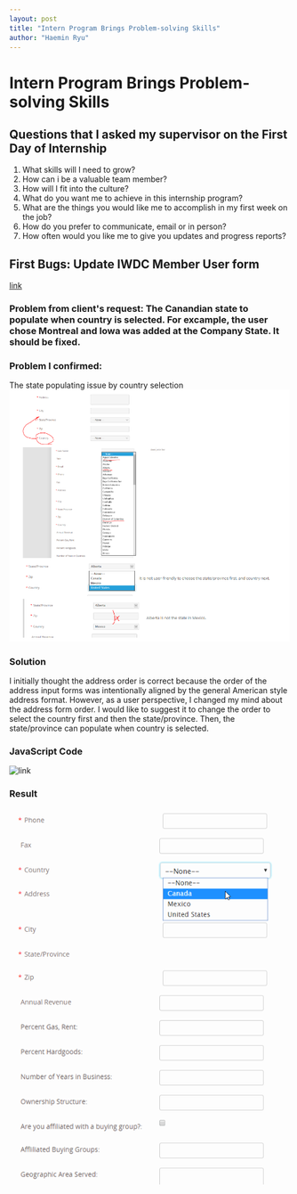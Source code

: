 ```yaml
---
layout: post
title: "Intern Program Brings Problem-solving Skills"
author: "Haemin Ryu"
---
```


# Intern Program Brings Problem-solving Skills

## Questions that I asked my supervisor on the First Day of Internship
1. What skills will I need to grow? 
2. How can i be a valuable team member? 
3. How will I fit into the culture? 
4. What do you want me to achieve in this internship program? 
5. What are the things you would like me to accomplish in my first week on the job?
6. How do you prefer to communicate, email or in person? 
7. How often would you like me to give you updates and progress reports? 

## First Bugs: Update IWDC Member User form
[link](https://www.iwdc.coop/membership-information/become-a-member)
### Problem from client's request: The Canandian state to populate when country is selected. For excample, the user chose Montreal and Iowa was added at the Company State. It should be fixed.
### Problem I confirmed: 
The state populating issue by country selection
![Dropdown-previous](../assets/post/030220/dropdown_statebycountry_pre.png)
### Solution
I initially thought the address order is correct because the order of the address input forms was intentionally aligned by the general American style address format. However, as a user perspective, I changed my mind about the address form order. I would like to suggest it to change the order to select the country first and then the state/province. Then, the state/province can populate when country is selected. 
### JavaScript Code
![link](https://happygoals.github.io/takeaways/jquery/jquery-with-dotnet)
### Result
![Dropdown1](../assets/post/030220/dropdown-address-country-state.gif "DropDown button result")

